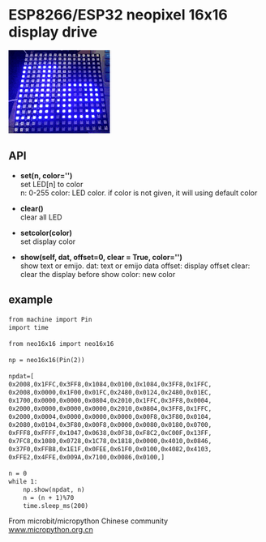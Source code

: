 # ESP8266/ESP32 neopixel 16x16 display drive

![](16x16.gif)


## API

* **set(n, color='')**  
set LED[n] to color  
n: 0-255
color: LED color. if color is not given, it will using default color

* **clear()**  
clear all LED  

* **setcolor(color)**  
set display color  

* **show(self, dat, offset=0, clear = True, color='')**  
show text or emijo.
dat:    text or emijo data
offset: display offset
clear:  clear the display before show
color:  new color

## example


```
from machine import Pin
import time

from neo16x16 import neo16x16

np = neo16x16(Pin(2))

npdat=[
0x2008,0x1FFC,0x3FF8,0x1084,0x0100,0x1084,0x3FF8,0x1FFC,
0x2008,0x0000,0x1F00,0x01FC,0x2480,0x0124,0x2480,0x01EC,
0x1700,0x0000,0x0000,0x0804,0x2010,0x1FFC,0x3FF8,0x0004,
0x2000,0x0000,0x0000,0x0000,0x2010,0x0804,0x3FF8,0x1FFC,
0x2000,0x0004,0x0000,0x0000,0x0000,0x00F8,0x3F80,0x0104,
0x2080,0x0104,0x3F80,0x00F8,0x0000,0x0080,0x0180,0x0700,
0xFFF8,0xFFFF,0x1047,0x0638,0x0F38,0xF8C2,0xC00F,0x13FF,
0x7FC8,0x1080,0x0728,0x1C78,0x1818,0x0000,0x4010,0x0846,
0x37F0,0xFFB8,0x1E1F,0x0FEE,0x61F0,0x0100,0x4082,0x4103,
0xFFE2,0x4FFE,0x009A,0x7100,0x0086,0x0100,]   

n = 0
while 1:
    np.show(npdat, n)
    n = (n + 1)%70
    time.sleep_ms(200)

```

From microbit/micropython Chinese community  
www.micropython.org.cn